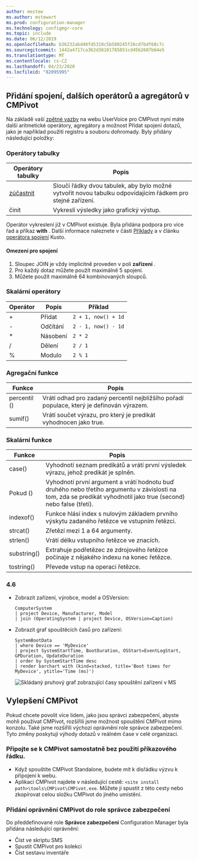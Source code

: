 ```yaml
---
author: mestew
ms.author: mstewart
ms.prod: configuration-manager
ms.technology: configmgr-core
ms.topic: include
ms.date: 06/12/2019
ms.openlocfilehash: b36232abd40fd5310c5b580245f26cd7bdf68c7c
ms.sourcegitcommit: 1442a4717ca362d38101785851cd45b2687b64e5
ms.translationtype: MT
ms.contentlocale: cs-CZ
ms.lasthandoff: 04/23/2020
ms.locfileid: "82095995"
---
```

## <a name="add-joins-additional-operators-and-aggregators-in-cmpivot"></a><a name="bkmk_cmpivot"></a>Přidání spojení, dalších operátorů a agregátorů v CMPivot
<!--4054074-->
 Na základě vaší [zpětné vazby](https://configurationmanager.uservoice.com/forums/300492-ideas/suggestions/35636239-cmpivot-additional-operators-and-joins) na webu UserVoice pro CMPivot nyní máte další aritmetické operátory, agregátory a možnost Přidat spojení dotazů, jako je například použití registru a souboru dohromady. Byly přidány následující položky:

### <a name="table-operators"></a>Operátory tabulky

|Operátory tabulky| Popis|
|-----|-----|
| [zúčastnit](https://docs.microsoft.com/azure/kusto/query/joinoperator)| Sloučí řádky dvou tabulek, aby bylo možné vytvořit novou tabulku odpovídajícím řádkem pro stejné zařízení.|
|činit|Vykreslí výsledky jako grafický výstup.|

Operátor vykreslení již v CMPivot existuje. Byla přidána podpora pro více řad a příkaz **with** . Další informace naleznete v části [Příklady](#bkmk_cmpivot-examples) a v článku [operátora spojení](https://docs.microsoft.com/azure/kusto/query/joinoperator) Kusto. 

#### <a name="limitations-for-joins"></a>Omezení pro spojení

1. Sloupec JOIN je vždy implicitně proveden v poli **zařízení** .
1. Pro každý dotaz můžete použít maximálně 5 spojení.
1. Můžete použít maximálně 64 kombinovaných sloupců.

### <a name="scalar-operators"></a>Skalární operátory

|Operátor| Popis|Příklad|
|-----|-----|-----|
| + | Přidat| `2 + 1, now() + 1d`|
| - |  Odčítání| `2 - 1, now() - 1d`|
| * | Násobení| `2 * 2`|
| / | Dělení | `2 / 1`|
| % | Modulo | `2 % 1`

### <a name="aggregation-functions"></a>Agregační funkce

|Funkce| Popis|
|-----|-----|
| percentil ()| Vrátí odhad pro zadaný percentil nejbližšího pořadí populace, který je definován výrazem.|
| sumif() | Vrátí součet výrazu, pro který je predikát vyhodnocen jako true.|

### <a name="scalar-functions"></a>Skalární funkce

|Funkce| Popis|
|-----|-----|
| case()| Vyhodnotí seznam predikátů a vrátí první výsledek výrazu, jehož predikát je splněn. |
| Pokud () | Vyhodnotí první argument a vrátí hodnotu buď druhého nebo třetího argumentu v závislosti na tom, zda se predikát vyhodnotil jako true (second) nebo false (třetí).|
 | indexof() | Funkce hlásí index s nulovým základem prvního výskytu zadaného řetězce ve vstupním řetězci.|
| strcat() | Zřetězí mezi 1 a 64 argumenty. |
| strlen()| Vrátí délku vstupního řetězce ve znacích.|
| substring() | Extrahuje podřetězec ze zdrojového řetězce počínaje z nějakého indexu na konec řetězce. |
| tostring() | Převede vstup na operaci řetězce. |


### <a name="examples"></a><a name="bkmk_cmpivot-examples"></a>4.6

- Zobrazit zařízení, výrobce, model a OSVersion:

   ``` Kusto
   ComputerSystem
   | project Device, Manufacturer, Model
   | join (OperatingSystem | project Device, OSVersion=Caption)
   ```

- Zobrazit graf spouštěcích časů pro zařízení:

   ``` Kusto
   SystemBootData
   | where Device == 'MyDevice'
   | project SystemStartTime, BootDuration, OSStart=EventLogStart, GPDuration, UpdateDuration
   | order by SystemStartTime desc
   | render barchart with (kind=stacked, title='Boot times for MyDevice', ytitle='Time (ms)')
   ```
 
   ![Skládaný pruhový graf zobrazující časy spouštění zařízení v MS](../../media/4054074-render-using-with-statement.png)


## <a name="improvements-to-cmpivot"></a>Vylepšení CMPivot

Pokud chcete povolit více lidem, jako jsou správci zabezpečení, abyste mohli používat CMPivot, rozšířili jsme možnost spouštění CMPivot mimo konzolu. Také jsme rozšířili výchozí oprávnění role správce zabezpečení. Tyto změny poskytují výhody dotazů v reálném čase v celé organizaci.

### <a name="connect-to-cmpivot-standalone-without-using-the-command-line"></a>Připojte se k CMPivot samostatně bez použití příkazového řádku.
<!--4619340-->

- Když spouštíte CMPivot Standalone, budete mít k disřádku výzvu k připojení k webu. 
- Aplikaci CMPivot najdete v následující cestě: `<site install path>\tools\CMPivot\CMPivot.exe`. Můžete ji spustit z této cesty nebo zkopírovat celou složku CMPivot do jiného umístění.
 
### <a name="added-cmpivot-permissions-to-the-security-administrator-role"></a>Přidání oprávnění CMPivot do role správce zabezpečení
<!--4683130-->

Do předdefinované role **Správce zabezpečení** Configuration Manager byla přidána následující oprávnění:
- Číst ve skriptu SMS
- Spustit CMPivot pro kolekci
- Číst sestavu inventáře

